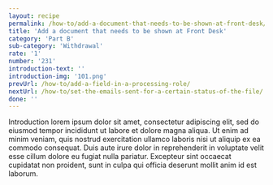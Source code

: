```yaml
---
layout: recipe
permalink: /how-to/add-a-document-that-needs-to-be-shown-at-front-desk/
title: 'Add a document that needs to be shown at Front Desk'
category: 'Part B'
sub-category: 'Withdrawal'
rate: '1'
number: '231'
introduction-text: ''
introduction-img: '101.png'
prevUrl: /how-to/add-a-field-in-a-processing-role/
nextUrl: /how-to/set-the-emails-sent-for-a-certain-status-of-the-file/
done: ''
---
```


Introduction lorem ipsum dolor sit amet, consectetur adipiscing elit, sed do eiusmod tempor incididunt ut labore et dolore magna aliqua. Ut enim ad minim veniam, quis nostrud exercitation ullamco laboris nisi ut aliquip ex ea commodo consequat. Duis aute irure dolor in reprehenderit in voluptate velit esse cillum dolore eu fugiat nulla pariatur. Excepteur sint occaecat cupidatat non proident, sunt in culpa qui officia deserunt mollit anim id est laborum.

